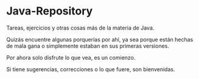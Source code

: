 # Java-Repository

Tareas, ejercicios y otras cosas más de la materia de Java.

Quizás encuentre algunas porquerías por ahí, ya sea porque están hechas de mala gana o simplemente estaban en sus primeras versiones.

Por ahora solo disfrute lo que vea, es un comienzo.

Si tiene sugerencias, correcciones o lo que fuere, son bienvenidas. 
